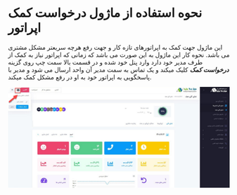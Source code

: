 # نحوه استفاده از ماژول درخواست کمک اپراتور
این ماژول جهت کمک به اپراتورهای تازه کار و جهت رفع هرچه سریعتر مشکل مشتری می باشد.
نحوه کار این ماژول به این صورت می باشد که 
زمانی که اپراتور نیاز به کمک از طرف مدیر خود دارد وارد پنل خود شده و در قسمت بالا سمت چپ روی گزینه ***درخواست کمک*** کلیک میکند و یک تماس به سمت مدیر آن واحد ارسال می شود و مدیر با پاسخگویی به اپراتور خود به او در رفع مشکل کمک میکند.
<br> 

![دکمه درخواست کمک اپراتور در پنل](./Images/Request-operator-assistance.jpg) 